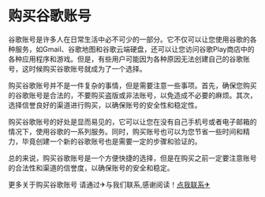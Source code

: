 # 购买谷歌账号

谷歌账号是许多人在日常生活中必不可少的一部分。它不仅可以让您使用谷歌的各种服务，如Gmail、谷歌地图和谷歌云端硬盘，还可以让您访问谷歌Play商店中的各种应用程序和游戏。但是，有些用户可能因为各种原因无法创建自己的谷歌账号，这时候购买谷歌账号就成为了一个选择。

购买谷歌账号并不是一件复杂的事情，但是需要注意一些事项。首先，确保您购买的谷歌账号是合法的，不要购买盗版或非法账号，以免造成不必要的麻烦。其次，选择信誉良好的渠道进行购买，以确保账号的安全性和稳定性。

购买谷歌账号的好处是显而易见的，它可以让您在没有自己手机号或者电子邮箱的情况下，使用谷歌的一系列服务。同时，购买账号也可以为您节省一些时间和精力，毕竟创建一个新的谷歌账号也是需要一定的步骤和验证的。

总的来说，购买谷歌账号是一个方便快捷的选择，但是在购买之前一定要注意账号的合法性和渠道的信誉度，以确保账号的安全和稳定。

更多关于购买谷歌账号 请通过✈与我们联系,感谢阅读！[点我联系✈](https://cdn.G208.com)